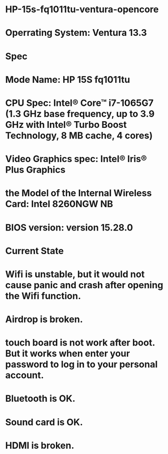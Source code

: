 # HP-15s-fq1011tu-ventura-opencore

# Operrating System: Ventura 13.3

# Spec
# Mode Name: HP 15S fq1011tu 
# CPU Spec: Intel® Core™ i7-1065G7 (1.3 GHz base frequency, up to 3.9 GHz with Intel® Turbo Boost Technology, 8 MB cache, 4 cores)
# Video Graphics spec: Intel® Iris® Plus Graphics
# the Model of the Internal Wireless Card: Intel 8260NGW NB
# BIOS version: version 15.28.0

# Current State
# Wifi is unstable, but it would not cause panic and crash after opening the Wifi function.
# Airdrop is broken.
# touch board is not work after boot. But it works when enter your password to log in to your personal account.
# Bluetooth is OK.
# Sound card is OK.
# HDMI is broken.